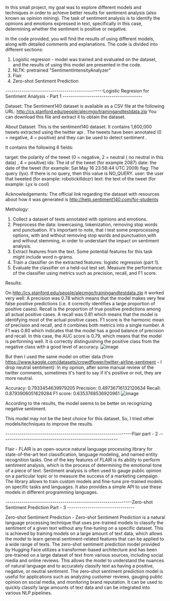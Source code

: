 In this small project, my goal was to explore different models and techniques in order to achieve better results for sentiment analysis (also known as opinion mining). The task of sentiment analysis is to identify the opinions and emotions expressed in text, specifically in this case, determining whether the sentiment is positive or negative.

In the code provided, you will find the results of using different models, along with detailed comments and explanations. The code is divided into different sections:
1. Logistic regresion - model was trained and evaluated on the dataset, and the results of using this model are presented in the code.
2. NLTK: pretrained "SentimentIntensityAnalyzer"
3. Flair
4. Zero-shot Sentiment Prediction

------------------------------------------------Logistic Regresion for Sentiment Analysis - Part 1 ---------------------------------------

Dataset: The Sentiment140 dataset is available as a CSV file at the following URL: http://cs.stanford.edu/people/alecmgo/trainingandtestdata.zip  You can download this file and extract it to obtain the dataset.

About Dataset:
This is the sentiment140 dataset. It contains 1,600,000 tweets extracted using the twitter api . The tweets have been annotated (0 = negative, 4 = positive) and they can be used to detect sentiment .

It contains the following 6 fields:

target: the polarity of the tweet (0 = negative, 2 = neutral ( no neutral in this data) , 4 = positive)
ids: The id of the tweet (for example 2087)
date: the date of the tweet (for example: Sat May 16 23:58:44 UTC 2009)
flag: The query (lyx). If there is no query, then this value is NO_QUERY.
user: the user that tweeted (for example: robotickilldozr)
text: the text of the tweet (for example: Lyx is cool)

Acknowledgements:
The official link regarding the dataset with resources about how it was generated is 
http://help.sentiment140.com/for-students 



Methology:
1. Collect a dataset of texts annotated with opinions and emotions.
2. Preprocess the data: lowercasing, tokenization, removing stop words and punctuation. It's important to note, that I test some preprocessing options, with and without removing stop words and punctuation,with and without stemming, in order to understant the impact on sentiment analysis. 
3. Extract features from the text. Some potential features for this task might include word n-grams.
4. Train a classifier on the extracted features: logistic regression (part 1). 
5. Evaluate the classifier on a held-out test set. Measure the performance of the classifier using metrics such as precision, recall, and F1 score.

Results:

On http://cs.stanford.edu/people/alecmgo/trainingandtestdata.zip it worked very well:
A precision was 0.78 which means that the model makes very few false positive predictions (i.e. it correctly identifies a large proportion of positive cases). Recall is the proportion of true positive predictions among all actual positive cases. A recall was 0.81 which means that the model is identifying most of the actual positive cases. F1 score is the harmonic mean of precision and recall, and it combines both metrics into a single number. A F1 was 0.80 which indicates that the model has a good balance of precision and recall. In this case, the AUC score is 0.79, which means that the model is performing well. It is correctly distinguishing the positive class from the negative class with a good level of accuracy. 
![image](https://user-images.githubusercontent.com/53173112/213147178-b8e2590c-a026-460c-b4e4-2aa7caf73d8a.png)

But then I used the same model on other data (from https://www.kaggle.com/datasets/crowdflower/twitter-airline-sentiment - I drop neutral sentiment):
In my opnion, after some manual review of the twitter comments, sometimes it's hard to say if it's positive or not, they are more neutral. 

Accuracy: 0.7933454639979205
Precision: 0.49736716132120634
Recall: 0.8793906051629284
F1 score: 0.6353768536920961
![image](https://user-images.githubusercontent.com/53173112/213147017-00a5c762-48b3-4324-ac69-12ab1842f593.png)

According to the results, the model seems to be better on recognizing negative sentiment. 

This model may not be the best choice for this dataset. So, I tried other models/techniques to improve the results.

--------------------------------------------------------------Flair part - 2 ---------------------------------------------------------

Flair - FLAIR is an open-source natural language processing library for state-of-the-art text classification, language modeling, and named entity recognition tasks. One of the key features of FLAIR is its ability to perform sentiment analysis, which is the process of determining the emotional tone of a piece of text. Sentiment analysis is often used to gauge public opinion on a particular topic or to measure the success of a marketing campaign. The library allows to train custom models and fine-tune pre-trained models on specific tasks and languages. It also provides a simple API to use these models in different programming languages.

--------------------------------------------------------------Zero-shot Sentiment Prediction Part - 3 ---------------------------------

Zero-shot Sentiment Prediction - Zero-shot Sentiment Prediction is a natural language processing technique that uses pre-trained models to classify the sentiment of a given text without any fine-tuning on a specific dataset. This is achieved by training models on a large amount of text data, which allows the model to learn general sentiment-related features that can be applied to a wide range of texts. The zero-shot sentiment prediction model provided by Hugging Face utilizes a transformer-based architecture and has been pre-trained on a large dataset of text from various sources, including social media and online reviews. This allows the model to understand the nuances of natural language and to accurately classify text as having a positive, negative, or neutral sentiment. The zero-shot sentiment prediction model is useful for applications such as analyzing customer reviews, gauging public opinion on social media, and monitoring brand reputation. It can be used to quickly classify large amounts of text data and can be integrated into various NLP pipelines.
